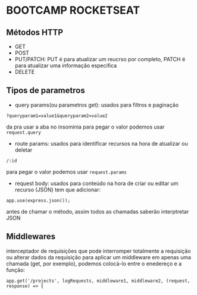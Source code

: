 # BOOTCAMP ROCKETSEAT

## Métodos HTTP
- GET
- POST
- PUT/PATCH:
    PUT é para atualizar um reucrso por completo, PATCH é para atualizar uma informação especifica
- DELETE

## Tipos de parametros
- query params(ou parametros get):
    usados para filtros e paginação 
```
?queryparam1=value1&queryparam2=value2
```
da pra usar a aba no insominia
para pegar o valor podemos usar `request.query`

- route params:
    usados para identificar recursos na hora de atualizar ou deletar
```
/:id
```
para pegar o valor podemos usar `request.params`

- request body:
    usados para conteúdo na hora de criar ou editar um recurso (JSON)
    tem que adicionar:
```
app.use(express.json());
```
 antes de chamar o método, assim todos as chamadas saberão interptretar JSON

## Middlewares
interceptador de requisições que pode interromper totalmente a requisição ou alterar dados da requisição
para aplicar um middleware em apenas uma chamada (get, por exemplo), podemos colocá-lo entre o enedereço e a função:
```
app.get('/projects', logRequests, middleware1, middleware2, (request, response) => {
```
